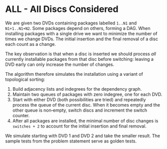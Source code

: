 # ALL - All Discs Considered

We are given two DVDs containing packages labelled `1..N1` and `N1+1..N1+N2`.
Some packages depend on others, forming a DAG.  When installing packages with a
single drive we want to minimize the number of times we change DVDs.  The initial
insertion and the final removal of a disc each count as a change.

The key observation is that when a disc is inserted we should process *all*
currently installable packages from that disc before switching: leaving a
DVD early can only increase the number of changes.

The algorithm therefore simulates the installation using a variant of
topological sorting:

1. Build adjacency lists and indegrees for the dependency graph.
2. Maintain two queues of packages with zero indegree, one for each DVD.
3. Start with either DVD (both possibilities are tried) and repeatedly
   process the queue of the current disc.  When it becomes empty and the
   other queue is non‑empty, switch discs and increment the switch counter.
4. After all packages are installed, the minimal number of disc changes is
   `switches + 2` to account for the initial insertion and final removal.

We simulate starting with DVD 1 and DVD 2 and take the smaller result.
The sample tests from the problem statement serve as golden tests.

